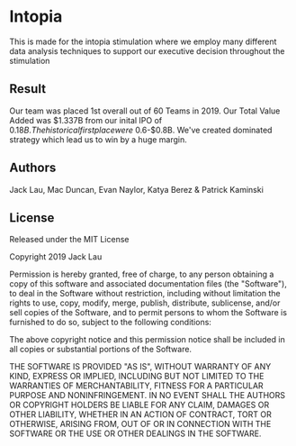 # Intopia
This is made for the intopia stimulation where we employ many different data analysis techniques to support our executive decision throughout the stimulation

## Result
Our team was placed 1st overall out of 60 Teams in 2019. Our Total Value Added was $1.337B from our inital IPO of $0.18B. The historical first place were ~$0.6-$0.8B. We've created dominated strategy which lead us to win by a huge margin.

## Authors
Jack Lau, Mac Duncan, Evan Naylor, Katya Berez & Patrick Kaminski

## License
Released under the MIT License

Copyright 2019 Jack Lau

Permission is hereby granted, free of charge, to any person obtaining a copy of this software and associated documentation files (the "Software"), to deal in the Software without restriction, including without limitation the rights to use, copy, modify, merge, publish, distribute, sublicense, and/or sell copies of the Software, and to permit persons to whom the Software is furnished to do so, subject to the following conditions:

The above copyright notice and this permission notice shall be included in all copies or substantial portions of the Software.

THE SOFTWARE IS PROVIDED "AS IS", WITHOUT WARRANTY OF ANY KIND, EXPRESS OR IMPLIED, INCLUDING BUT NOT LIMITED TO THE WARRANTIES OF MERCHANTABILITY, FITNESS FOR A PARTICULAR PURPOSE AND NONINFRINGEMENT. IN NO EVENT SHALL THE AUTHORS OR COPYRIGHT HOLDERS BE LIABLE FOR ANY CLAIM, DAMAGES OR OTHER LIABILITY, WHETHER IN AN ACTION OF CONTRACT, TORT OR OTHERWISE, ARISING FROM, OUT OF OR IN CONNECTION WITH THE SOFTWARE OR THE USE OR OTHER DEALINGS IN THE SOFTWARE.
